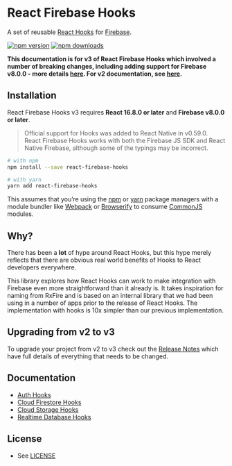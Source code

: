 # React Firebase Hooks

A set of reusable [React Hooks](https://reactjs.org/docs/hooks-intro.html) for [Firebase](https://firebase.google.com/).

[![npm version](https://img.shields.io/npm/v/react-firebase-hooks.svg?style=flat-square)](https://www.npmjs.com/package/react-firebase-hooks)
[![npm downloads](https://img.shields.io/npm/dm/react-firebase-hooks.svg?style=flat-square)](https://www.npmjs.com/package/react-firebase-hooks)

**This documentation is for v3 of React Firebase Hooks which involved a number of breaking changes, including adding support for Firebase v8.0.0 - more details [here](https://github.com/CSFrequency/react-firebase-hooks/releases/tag/v3.0.0). For v2 documentation, see [here](https://github.com/CSFrequency/react-firebase-hooks/tree/v2.2.0).**

## Installation

React Firebase Hooks v3 requires **React 16.8.0 or later** and **Firebase v8.0.0 or later**.

> Official support for Hooks was added to React Native in v0.59.0. React Firebase Hooks works with both the Firebase JS SDK and React Native Firebase, although some of the typings may be incorrect.

```bash
# with npm
npm install --save react-firebase-hooks

# with yarn
yarn add react-firebase-hooks
```

This assumes that you’re using the [npm](https://npmjs.com) or [yarn](https://yarnpkg.com/) package managers with a module bundler like [Webpack](https://webpack.js.org/) or [Browserify](http://browserify.org/) to consume [CommonJS](http://webpack.github.io/docs/commonjs.html) modules.

## Why?

There has been a **lot** of hype around React Hooks, but this hype merely reflects that there are obvious real world benefits of Hooks to React developers everywhere.

This library explores how React Hooks can work to make integration with Firebase even more straightforward than it already is. It takes inspiration for naming from RxFire and is based on an internal library that we had been using in a number of apps prior to the release of React Hooks. The implementation with hooks is 10x simpler than our previous implementation.

## Upgrading from v2 to v3

To upgrade your project from v2 to v3 check out the [Release Notes](https://github.com/CSFrequency/react-firebase-hooks/releases/tag/v3.0.1) which have full details of everything that needs to be changed.

## Documentation

- [Auth Hooks](/auth)
- [Cloud Firestore Hooks](/firestore)
- [Cloud Storage Hooks](/storage)
- [Realtime Database Hooks](/database)

## License

- See [LICENSE](/LICENSE)

